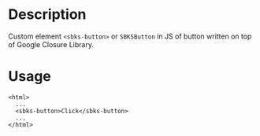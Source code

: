 # Description

Custom element `<sbks-button>` or `SBKSButton` in JS of button written on top of Google Closure Library.

# Usage

```
<html>
  ...
  <sbks-button>Click</sbks-button>
  ...
</html>
```